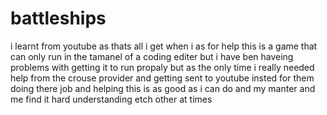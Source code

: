 # battleships
i learnt from youtube as thats all i get when i as for help
this is a game that can only run in the tamanel of a coding editer but i have ben haveing problems with getting it to run propaly but as the only time i really needed help from the crouse provider and getting sent to youtube insted for them doing there job and helping this is as good as i can do and my manter and me find it hard understanding etch other at times
